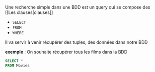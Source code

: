 
Une recherche simple dans une BDD est un query qui se compose des [[Les clauses|clauses]]

- `SELECT`
- `FROM`
- `WHERE`

Il va servir à venir récupérer des tuples, des données dans notre BDD

**exemple** : On souhaite récupérer tous les films dans la BDD
```sql
SELECT *
FROM Movies
```
